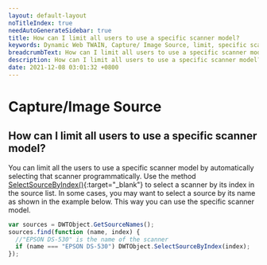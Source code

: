 ```yaml
---
layout: default-layout
noTitleIndex: true
needAutoGenerateSidebar: true
title: How can I limit all users to use a specific scanner model?
keywords: Dynamic Web TWAIN, Capture/ Image Source, limit, specific scanner
breadcrumbText: How can I limit all users to use a specific scanner model?
description: How can I limit all users to use a specific scanner model?
date: 2021-12-08 03:01:32 +0800
---
```


# Capture/Image Source

## How can I limit all users to use a specific scanner model?

You can limit all the users to use a specific scanner model by automatically selecting that scanner programmatically. Use the method [SelectSourceByIndex()](/_articles/info/api/WebTwain_Acquire.md#selectsourcebyindex){:target="_blank"} to select a scanner by its index in the source list. In some cases, you may want to select a source by its name as shown in the example below. This way you can use the specific scanner model.

```javascript
var sources = DWTObject.GetSourceNames();
sources.find(function (name, index) {
  //"EPSON DS-530" is the name of the scanner
  if (name === "EPSON DS-530") DWTObject.SelectSourceByIndex(index);
});
```
